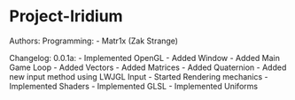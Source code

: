 Project-Iridium
============

Authors:
	Programming:
		- Matr1x (Zak Strange)

Changelog:
	0.0.1a:
		- Implemented OpenGL
		- Added Window
		- Added Main Game Loop
		- Added Vectors
		- Added Matrices
		- Added Quaternion
		- Added new input method using LWJGL Input
		- Started Rendering mechanics
		- Implemented Shaders
		- Implemented GLSL
		- Implemented Uniforms